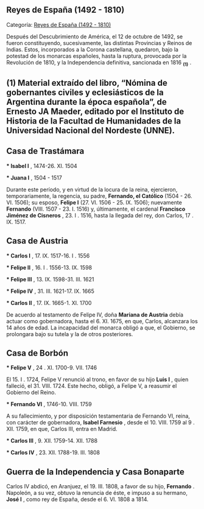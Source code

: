 ## Reyes de España (1492 - 1810)

Categoría: [Reyes de España (1492 - 1810)](http://descubrircorrientes.com.ar/2012/index.php/891-cronologias/cronologias-del-periodo-colonial/reyes/reyes-de-espana-1492-1810)

Después del Descubrimiento de América, el 12 de octubre de 1492, se fueron constituyendo, sucesivamente, las distintas Provincias y Reinos de Indias. Estos, incorporados a la Corona castellana, quedaron, bajo la potestad de los monarcas españoles, hasta la ruptura, provocada por la Revolución de 1810, y la Independencia definitiva, sancionada en 1816 <sub><strong><span><span>(1)</span></span></strong></sub> .

## **(1) Material extraído del libro, “Nómina de gobernantes civiles y eclesiásticos de la Argentina durante la época española”, de Ernesto JA Maeder, editado por el Instituto de Historia de la Facultad de Humanidades de la Universidad Nacional del Nordeste (UNNE).**

## **Casa de Trastámara**

**\* Isabel I** , 1474-26. XI. 1504

**\* Juana I** , 1504 - 1517

Durante este período, y en virtud de la locura de la reina, ejercieron, temporariamente, la regencia, su padre, **Fernando, el Católico** (1504 - 26. VI. 1506); su esposo, **Felipe I** (27. VI. 1506 - 25. IX. 1506); nuevamente **Fernando** (VIII. 1507 - 23. I. 1516) y, últimamente, el cardenal **Francisco Jiménez de Cisneros** , 23. I . 1516, hasta la llegada del rey, don Carlos, 17 . IX. 1517.

## **Casa de Austria**

**\* Carlos I** , 17. IX. 1517-16. I . 1556

**\* Felipe II** , 16. I . 1556-13. IX. 1598

**\* Felipe III** , 13. IX. 1598-31. III. 1621

**\* Felipe IV** , 31. III. 1621-17. IX. 1665

**\* Carlos II** , 17. IX. 1665-1. XI. 1700

De acuerdo al testamento de Felipe IV, doña **Mariana de Austria** debía actuar como gobernadora, hasta el 6. XI. 1675, en que, Carlos, alcanzara los 14 años de edad. La incapacidad del monarca obligó a que, el Gobierno, se prolongara bajo su tutela y la de otros posteriores.

## **Casa de Borbón**

**\* Felipe V** , 24 . XI. 1700-9. VII. 1746

El 15. I . 1724, Felipe V renunció al trono, en favor de su hijo **Luis I** , quien falleció, el 31. VIII. 1724\. Este hecho, obligó, a Felipe V, a reasumir el Gobierno del Reino.

**\* Fernando VI** , 1746-10. VIII. 1759

A su fallecimiento, y por disposición testamentaria de Fernando VI, reina, con carácter de gobernadora, **Isabel Farnesio** , desde el 10. VIII. 1759 al 9 . XII. 1759, en que, Carlos III, entra en Madrid.

**\* Carlos III** , 9. XII. 1759-14. XII. 1788

**\* Carlos IV** , 23. XII. 1788-19. III. 1808

## **Guerra de la Independencia** y **Casa Bonaparte**

Carlos IV abdicó, en Aranjuez, el 19. III. 1808, a favor de su hijo, **Fernando** . Napoleón, a su vez, obtuvo la renuncia de éste, e impuso a su hermano, **José I** , como rey de España, desde el 6. VI. 1808 a 1814.